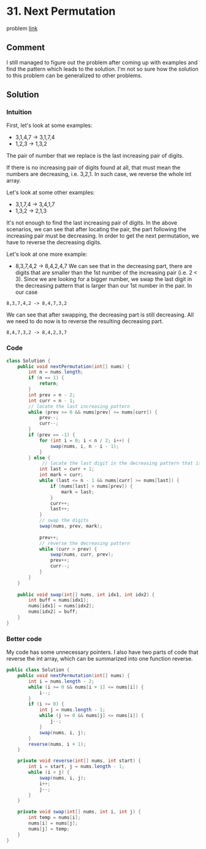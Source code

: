 # 31. Next Permutation
problem [link](https://leetcode.com/problems/next-permutation/)

## Comment
I still managed to figure out the problem after coming up with examples and find the pattern which leads to the solution. 
I'm not so sure how the solution to this problem can be generalized to other problems.

## Solution

### Intuition
First, let's look at some examples:
* 3,1,4,7 -> 3,1,7,4
* 1,2,3 -> 1,3,2

The pair of number that we replace is the last increasing pair of digits. 

If there is no increasing pair of digits found at all, that must mean the numbers are decreasing, i.e. 3,2,1.
In such case, we reverse the whole int array.

Let's look at some other examples:
* 3,1,7,4 -> 3,4,1,7
* 1,3,2 -> 2,1,3

It's not enough to find the last increasing pair of digits. 
In the above scenarios, we can see that after locating the pair, the part following the increasing pair must be decreasing.
In order to get the next permutation, we have to reverse the decreasing digits.

Let's look at one more example:
* 8,3,7,4,2 -> 8,4,2,4,7
We can see that in the decreasing part, there are digits that are smaller than the 1st number of the increasing pair (i.e. 2 < 3).
Since we are looking for a bigger number, we swap the last digit in the decreasing pattern that is larger than our 1st number in the pair. In our case

```
8,3,7,4,2 -> 8,4,7,3,2
```

We can see that after swapping, the decreasing part is still decreasing. All we need to do now is to reverse the resulting decreasing part.

```
8,4,7,3,2 -> 8,4,2,3,7
```

### Code
```java
class Solution {
    public void nextPermutation(int[] nums) {
        int n = nums.length;
        if (n == 1) {
            return;
        }
        int prev = n - 2;
        int curr = n - 1;
        // locate the last increasing pattern
        while (prev >= 0 && nums[prev] >= nums[curr]) {
            prev--;
            curr--;
        }
        if (prev == -1) {
            for (int i = 0; i < n / 2; i++) {
                swap(nums, i, n - i - 1);
            }
        } else {
             // locate the last digit in the decreasing pattern that is larger than previous digit found
            int last = curr + 1;
            int mark = curr;
            while (last <= n - 1 && nums[curr] >= nums[last]) {
                if (nums[last] > nums[prev]) {
                    mark = last;
                }
                curr++;
                last++;
            }
            // swap the digits
            swap(nums, prev, mark);
            
            prev++;
            // reverse the decreasing pattern
            while (curr > prev) {
                swap(nums, curr, prev);
                prev++;
                curr--;
            }           
        }        
    }
    
    public void swap(int[] nums, int idx1, int idx2) {
        int buff = nums[idx1];
        nums[idx1] = nums[idx2];
        nums[idx2] = buff;
    }
}
```

### Better code
My code has some unnecessary pointers. I also have two parts of code that reverse the int array, which can be summarized into one function reverse.
```java
public class Solution {
    public void nextPermutation(int[] nums) {
        int i = nums.length - 2;
        while (i >= 0 && nums[i + 1] <= nums[i]) {
            i--;
        }
        if (i >= 0) {
            int j = nums.length - 1;
            while (j >= 0 && nums[j] <= nums[i]) {
                j--;
            }
            swap(nums, i, j);
        }
        reverse(nums, i + 1);
    }

    private void reverse(int[] nums, int start) {
        int i = start, j = nums.length - 1;
        while (i < j) {
            swap(nums, i, j);
            i++;
            j--;
        }
    }

    private void swap(int[] nums, int i, int j) {
        int temp = nums[i];
        nums[i] = nums[j];
        nums[j] = temp;
    }
}
```
